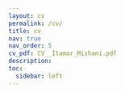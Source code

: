 ```yaml
---
layout: cv
permalink: /cv/
title: cv
nav: true
nav_order: 5
cv_pdf: CV__Itamar_Mishani.pdf
description: 
toc:
  sidebar: left
---
```

